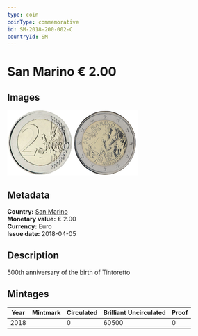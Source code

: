 ```yaml
---
type: coin
coinType: commemorative
id: SM-2018-200-002-C
countryId: SM
---
```


# San Marino € 2.00

## Images

<img src="../../Images/common-2007-200.webp" height="150" alt="Front image"><img src="Images/SM-2018-200-002.webp" height="150" alt="Back image">

## Metadata

**Country:** [San Marino](../../Countries/San%20Marino/index.md)\
**Monetary value:** € 2.00\
**Currency:** Euro\
**Issue date:** 2018-04-05

## Description

500th anniversary of the birth of Tintoretto

## Mintages

| Year | Mintmark | Circulated | Brilliant Uncirculated | Proof |
| ---- | -------- | ---------- | ---------------------- | ----- |
| 2018 |          | 0          | 60500                  | 0     |
